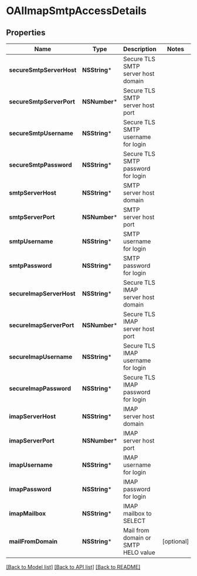 # OAIImapSmtpAccessDetails

## Properties
Name | Type | Description | Notes
------------ | ------------- | ------------- | -------------
**secureSmtpServerHost** | **NSString*** | Secure TLS SMTP server host domain | 
**secureSmtpServerPort** | **NSNumber*** | Secure TLS SMTP server host port | 
**secureSmtpUsername** | **NSString*** | Secure TLS SMTP username for login | 
**secureSmtpPassword** | **NSString*** | Secure TLS SMTP password for login | 
**smtpServerHost** | **NSString*** | SMTP server host domain | 
**smtpServerPort** | **NSNumber*** | SMTP server host port | 
**smtpUsername** | **NSString*** | SMTP username for login | 
**smtpPassword** | **NSString*** | SMTP password for login | 
**secureImapServerHost** | **NSString*** | Secure TLS IMAP server host domain | 
**secureImapServerPort** | **NSNumber*** | Secure TLS IMAP server host port | 
**secureImapUsername** | **NSString*** | Secure TLS IMAP username for login | 
**secureImapPassword** | **NSString*** | Secure TLS IMAP password for login | 
**imapServerHost** | **NSString*** | IMAP server host domain | 
**imapServerPort** | **NSNumber*** | IMAP server host port | 
**imapUsername** | **NSString*** | IMAP username for login | 
**imapPassword** | **NSString*** | IMAP password for login | 
**imapMailbox** | **NSString*** | IMAP mailbox to SELECT | 
**mailFromDomain** | **NSString*** | Mail from domain or SMTP HELO value | [optional] 

[[Back to Model list]](../README#documentation-for-models) [[Back to API list]](../README#documentation-for-api-endpoints) [[Back to README]](../README)


